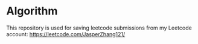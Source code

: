 # Algorithm
This repository is used for saving leetcode submissions from my Leetcode account: https://leetcode.com/JasperZhang121/ 

